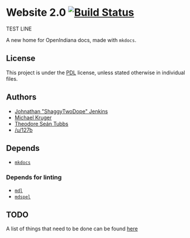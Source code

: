 # Website 2.0 [![Build Status](https://travis-ci.org/makruger/website-2.0.svg?branch=master)](https://travis-ci.org/makruger/website-2.0)

TEST LINE

A new home for OpenIndiana docs, made with ``mkdocs``.

## License

This project is under the [PDL](https://www.openoffice.org/licenses/PDL.html)
license, unless stated otherwise in individual files.

## Authors

- [Johnathan "ShaggyTwoDope" Jenkins](https://github.com/shaggytwodope)
- [Michael Kruger](https://github.com/makruger)
- [Theodore Seán Tubbs](https://github.com/AdrianKoshka)
- [/u/127b](https://www.reddit.com/user/127b)

## Depends

- [``mkdocs``](http://www.mkdocs.org/)

### Depends for linting

- [``mdl``](https://github.com/mivok/markdownlint)
- [``mdspel``](https://www.npmjs.com/package/markdown-spellcheck)

## TODO

A list of things that need to be done can be found [here](TODO.md)
